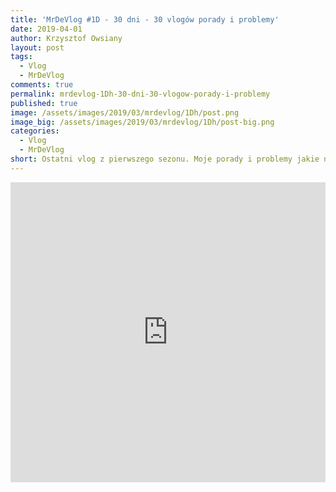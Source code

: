 ```yaml
---
title: 'MrDeVlog #1D - 30 dni - 30 vlogów porady i problemy'
date: 2019-04-01
author: Krzysztof Owsiany
layout: post
tags:
  - Vlog
  - MrDeVlog  
comments: true
permalink: mrdevlog-1Dh-30-dni-30-vlogow-porady-i-problemy
published: true
image: /assets/images/2019/03/mrdevlog/1Dh/post.png
image_big: /assets/images/2019/03/mrdevlog/1Dh/post-big.png
categories:
  - Vlog
  - MrDeVlog
short: Ostatni vlog z pierwszego sezonu. Moje porady i problemy jakie napotkałem. W przyszłości zamierzam wznowić i podnieść jakość poprzez zmianę sprzętu na lepszy.
---
```



<div width="640" height="480" style="margin-left:auto; margin-right:auto;">
<embed width="100%" height="480" src="https://www.youtube.com/embed/Yfr7b-3P608"/>
</div>